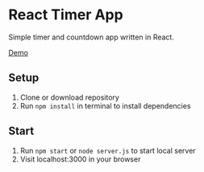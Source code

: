 React Timer App
===============

Simple timer and countdown app written in React.

[Demo](https://henroben.github.io/ReactTimerApp/)

Setup
-----
1. Clone or download repository
2. Run `npm install` in terminal to install dependencies

Start
-----
1. Run `npm start` or `node server.js` to start local server
2. Visit localhost:3000 in your browser
